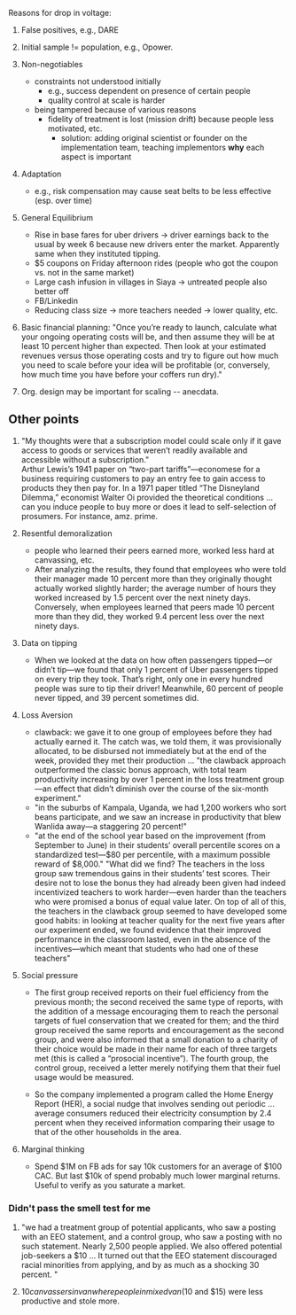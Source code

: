 
Reasons for drop in voltage:

1. False positives, e.g., DARE

2. Initial sample != population, e.g., Opower. 

3. Non-negotiables
	- constraints not understood initially
		- e.g., success dependent on presence of certain people
		- quality control at scale is harder
	- being tampered because of various reasons
		- fidelity of treatment is lost (mission drift) because people less motivated, etc. 
			- solution: adding original scientist or founder on the implementation team, teaching implementors **why** each aspect is important

4. Adaptation
	- e.g., risk compensation may cause seat belts to be less effective (esp. over time)

5. General Equilibrium
	- Rise in base fares for uber drivers -> driver earnings back to the usual by week 6 because new drivers enter the market. Apparently same when they instituted tipping.
	- $5 coupons on Friday afternoon rides (people who got the coupon vs. not in the same market)
	- Large cash infusion in villages in Siaya -> untreated people also better off
	- FB/Linkedin
	- Reducing class size -> more teachers needed -> lower quality, etc.

6. Basic financial planning: "Once you’re ready to launch, calculate what your ongoing operating costs will be, and then assume they will be at least 10 percent higher than expected. Then look at your estimated revenues versus those operating costs and try to figure out how much you need to scale before your idea will be profitable (or, conversely, how much time you have before your coffers run dry)."

7. Org. design may be important for scaling -- anecdata.

## Other points

1. "My thoughts were that a subscription model could scale only if it gave access to goods or services that weren’t readily available and accessible without a subscription."  
	Arthur Lewis’s 1941 paper on “two-part tariffs”—economese for a business requiring customers to pay an entry fee to gain access to products they then pay for.
	In a 1971 paper titled “The Disneyland Dilemma,” economist Walter Oi provided the theoretical conditions ... can you induce people to buy more or does it lead to self-selection of prosumers. For instance, amz. prime.

2. Resentful demoralization
	- people who learned their peers earned more, worked less hard at canvassing, etc.
	- After analyzing the results, they found that employees who were told their manager made 10 percent more than they originally thought actually worked slightly harder; the average number of hours they worked increased by 1.5 percent over the next ninety days. Conversely, when employees learned that peers made 10 percent more than they did, they worked 9.4 percent less over the next ninety days. 


3. Data on tipping
	- When we looked at the data on how often passengers tipped—or didn’t tip—we found that only 1 percent of Uber passengers tipped on every trip they took. That’s right, only one in every hundred people was sure to tip their driver! Meanwhile, 60 percent of people never tipped, and 39 percent sometimes did.

4. Loss Aversion
	- clawback: we gave it to one group of employees before they had actually earned it. The catch was, we told them, it was provisionally allocated, to be disbursed not immediately but at the end of the week, provided they met their production ... "the clawback approach outperformed the classic bonus approach, with total team productivity increasing by over 1 percent in the loss treatment group—an effect that didn’t diminish over the course of the six-month experiment."
	- "in the suburbs of Kampala, Uganda, we had 1,200 workers who sort beans participate, and we saw an increase in productivity that blew Wanlida away—a staggering 20 percent!"
	- "at the end of the school year based on the improvement (from September to June) in their students’ overall percentile scores on a standardized test—$80 per percentile, with a maximum possible reward of $8,000." "What did we find? The teachers in the loss group saw tremendous gains in their students’ test scores. Their desire not to lose the bonus they had already been given had indeed incentivized teachers to work harder—even harder than the teachers who were promised a bonus of equal value later. On top of all of this, the teachers in the clawback group seemed to have developed some good habits: in looking at teacher quality for the next five years after our experiment ended, we found evidence that their improved performance in the classroom lasted, even in the absence of the incentives—which meant that students who had one of these teachers"

5. Social pressure
	- The first group received reports on their fuel efficiency from the previous month; the second received the same type of reports, with the addition of a message encouraging them to reach the personal targets of fuel conservation that we created for them; and the third group received the same reports and encouragement as the second group, and were also informed that a small donation to a charity of their choice would be made in their name for each of three targets met (this is called a “prosocial incentive”). The fourth group, the control group, received a letter merely notifying them that their fuel usage would be measured.

	- So the company implemented a program called the Home Energy Report (HER), a social nudge that involves sending out periodic ... average consumers reduced their electricity consumption by 2.4 percent when they received information comparing their usage to that of the other households in the area.

6. Marginal thinking
	- Spend $1M on FB ads for say 10k customers for an average of $100 CAC. But last $10k of spend probably much lower marginal returns. Useful to verify as you saturate a market.


### Didn't pass the smell test for me

1. "we had a treatment group of potential applicants, who saw a posting with an EEO statement, and a control group, who saw a posting with no such statement. Nearly 2,500 people applied. We also offered potential job-seekers a $10 ... It turned out that the EEO statement discouraged racial minorities from applying, and by as much as a shocking 30 percent. "

2. $10 canvassers in van where people in mixed van ($10 and $15) were less productive and stole more. 
